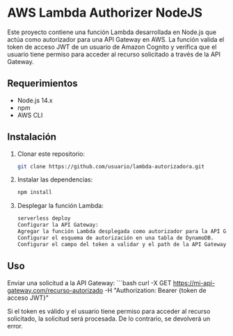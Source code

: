 # AWS Lambda Authorizer NodeJS

Este proyecto contiene una función Lambda desarrollada en Node.js que actúa como autorizador para una API Gateway en AWS. La función valida el token de acceso JWT de un usuario de Amazon Cognito y verifica que el usuario tiene permiso para acceder al recurso solicitado a través de la API Gateway.

## Requerimientos

- Node.js 14.x
- npm
- AWS CLI

## Instalación

1. Clonar este repositorio:

   ```bash
   git clone https://github.com/usuario/lambda-autorizadora.git

2. Instalar las dependencias:
    ```bash
    npm install

3. Desplegar la función Lambda:
    ```bash
    serverless deploy
    Configurar la API Gateway:
    Agregar la función Lambda desplegada como autorizador para la API Gateway en AWS.
    Configurar el esquema de autorización en una tabla de DynamoDB.
    Configurar el campo del token a validar y el path de la API Gateway que requiere autorización.

## Uso

Enviar una solicitud a la API Gateway:
    ```bash
    curl -X GET https://mi-api-gateway.com/recurso-autorizado -H "Authorization: Bearer {token de acceso JWT}"

Si el token es válido y el usuario tiene permiso para acceder al recurso solicitado, la solicitud será procesada. De lo contrario, se devolverá un error.
